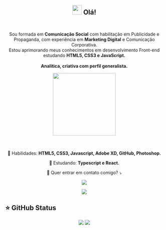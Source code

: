 <span align="center">

## <img src="https://raw.githubusercontent.com/iampavangandhi/iampavangandhi/master/gifs/Hi.gif" width="30px"> Olá!</h2>

</span>


<br>

<p align="center">
  Sou formada em <strong>Comunicação Social</strong> com habilitação em Publicidade e Propaganda, com experiência em <strong>Marketing Digital</strong> e Comunicação Corporativa. 
    <br>
    Estou aprimorando meus conhecimentos em desenvolvimento Front-end estudando <strong>HTML5, CSS3 e JavaScript.</strong>
    <br>
    <br>
    <strong>Analítica, criativa com perfil generalista.</strong> 
</p>

<div align="center">

<img src="https://media.giphy.com/media/fsbKeqwwkmE6LodM3T/giphy.gif" width="200px" />

</div>

<p align="center">
  <br>
  <br>
  💼 Habilidades: <strong>HTML5, CSS3, Javascript, Adobe XD, GitHub, Photoshop.</strong>
</p>

<p align="center">
  🚀  Estudando: <strong>Typescript e React.</strong>
</p>

<p align="center">
  💌 Quer entrar em contato comigo? ⤵️
</p>

<p align="center">
  <a href="https://www.instagram.com/jaquefontes/" alt="Instagram" target="_blank">
  <img src="https://img.shields.io/badge/-Instagram-DF0174?style=for-the-badge&logo=instagram&logoColor=white&link=https://www.instagram.com/jaquefontes/"/></a>

  <p align=center> <a href="https://www.linkedin.com/in/jaquelinefontes/" alt="Linkedin" target="_blank">
  <img src="https://img.shields.io/badge/-Linkedin-0e76a8?style=for-the-badge&logo=Linkedin&logoColor=white&link=https://www.linkedin.com/in/jaquelinefontes/" /></a>





## ⭐ GitHub Status

<p align = "center">
  <img src = "https://github-readme-stats.vercel.app/api?username=jaquefontes&show_icons=true&theme=tokyonight&line_height=27">
  <img src = "https://github-readme-stats.vercel.app/api/top-langs/?username=jaquefontes&hide=css,java,html&theme=tokyonight">
</p>

<!--
**jaquefontes/jaquefontes** is a ✨ _special_ ✨ repository because its `README.md` (this file) appears on your GitHub profile.

Here are some ideas to get you started:

- 🔭 I’m currently working on ...
- 🌱 I’m currently learning ...
- 👯 I’m looking to collaborate on ...
- 🤔 I’m looking for help with ...
- 💬 Ask me about ...
- 📫 How to reach me: ...
- 😄 Pronouns: ...
- ⚡ Fun fact: ...
-->
